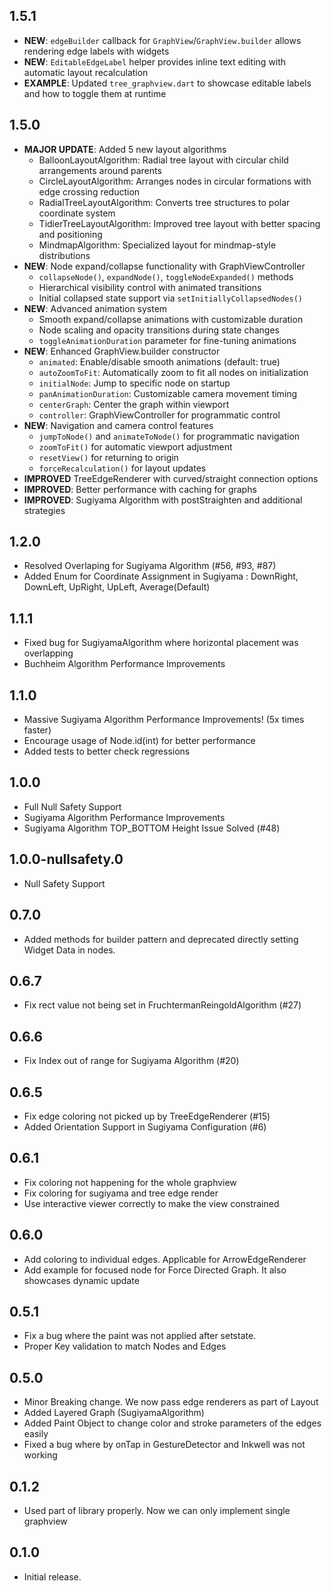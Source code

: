 ## 1.5.1

- **NEW**: `edgeBuilder` callback for `GraphView`/`GraphView.builder` allows rendering edge labels with widgets
- **NEW**: `EditableEdgeLabel` helper provides inline text editing with automatic layout recalculation
- **EXAMPLE**: Updated `tree_graphview.dart` to showcase editable labels and how to toggle them at runtime

## 1.5.0

- **MAJOR UPDATE**: Added 5 new layout algorithms
    - BalloonLayoutAlgorithm: Radial tree layout with circular child arrangements around parents
    - CircleLayoutAlgorithm: Arranges nodes in circular formations with edge crossing reduction
    - RadialTreeLayoutAlgorithm: Converts tree structures to polar coordinate system
    - TidierTreeLayoutAlgorithm: Improved tree layout with better spacing and positioning
    - MindmapAlgorithm: Specialized layout for mindmap-style distributions
- **NEW**: Node expand/collapse functionality with GraphViewController
    - `collapseNode()`, `expandNode()`, `toggleNodeExpanded()` methods
    - Hierarchical visibility control with animated transitions
    - Initial collapsed state support via `setInitiallyCollapsedNodes()`
- **NEW**: Advanced animation system
    - Smooth expand/collapse animations with customizable duration
    - Node scaling and opacity transitions during state changes
    - `toggleAnimationDuration` parameter for fine-tuning animations
- **NEW**: Enhanced GraphView.builder constructor
    - `animated`: Enable/disable smooth animations (default: true)
    - `autoZoomToFit`: Automatically zoom to fit all nodes on initialization
    - `initialNode`: Jump to specific node on startup
    - `panAnimationDuration`: Customizable camera movement timing
    - `centerGraph`: Center the graph within viewport
    - `controller`: GraphViewController for programmatic control
- **NEW**: Navigation and camera control features
    - `jumpToNode()` and `animateToNode()` for programmatic navigation
    - `zoomToFit()` for automatic viewport adjustment
    - `resetView()` for returning to origin
    - `forceRecalculation()` for layout updates
- **IMPROVED** TreeEdgeRenderer with curved/straight connection options
- **IMPROVED**: Better performance with caching for graphs
- **IMPROVED**: Sugiyama Algorithm with postStraighten and additional strategies

## 1.2.0

- Resolved Overlaping for Sugiyama Algorithm (#56, #93, #87)
- Added Enum for Coordinate Assignment in Sugiyama : DownRight, DownLeft, UpRight, UpLeft, Average(Default)

## 1.1.1

- Fixed bug for SugiyamaAlgorithm where horizontal placement was overlapping
- Buchheim Algorithm Performance Improvements

## 1.1.0

- Massive Sugiyama Algorithm Performance Improvements! (5x times faster)
- Encourage usage of Node.id(int) for better performance
- Added tests to better check regressions

## 1.0.0

- Full Null Safety Support
- Sugiyama Algorithm Performance Improvements
- Sugiyama Algorithm TOP_BOTTOM Height Issue Solved (#48)

## 1.0.0-nullsafety.0

- Null Safety Support

## 0.7.0

- Added methods for builder pattern and deprecated directly setting Widget Data in nodes.

## 0.6.7

- Fix rect value not being set in FruchtermanReingoldAlgorithm (#27)

## 0.6.6

- Fix Index out of range for Sugiyama Algorithm (#20)

## 0.6.5

- Fix edge coloring not picked up by TreeEdgeRenderer (#15)
- Added Orientation Support in Sugiyama Configuration (#6)

## 0.6.1

- Fix coloring not happening for the whole graphview
- Fix coloring for sugiyama and tree edge render
- Use interactive viewer correctly to make the view constrained

## 0.6.0

- Add coloring to individual edges. Applicable for ArrowEdgeRenderer
- Add example for focused node for Force Directed Graph. It also showcases dynamic update

## 0.5.1

- Fix a bug where the paint was not applied after setstate.
- Proper Key validation to match Nodes and Edges

## 0.5.0

- Minor Breaking change. We now pass edge renderers as part of Layout
- Added Layered Graph (SugiyamaAlgorithm)
- Added Paint Object to change color and stroke parameters of the edges easily
- Fixed a bug where by onTap in GestureDetector and Inkwell was not working

## 0.1.2

- Used part of library properly. Now we can only implement single graphview

## 0.1.0

- Initial release.